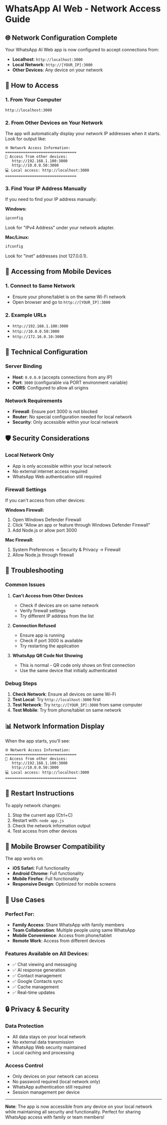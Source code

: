 # WhatsApp AI Web - Network Access Guide

## 🌐 **Network Configuration Complete**

Your WhatsApp AI Web app is now configured to accept connections from:

- **Localhost**: `http://localhost:3000`
- **Local Network**: `http://[YOUR_IP]:3000`
- **Other Devices**: Any device on your network

## 🚀 **How to Access**

### **1. From Your Computer**

```
http://localhost:3000
```

### **2. From Other Devices on Your Network**

The app will automatically display your network IP addresses when it starts. Look for output like:

```
🌐 Network Access Information:
================================
📱 Access from other devices:
   http://192.168.1.100:3000
   http://10.0.0.50:3000
💻 Local access: http://localhost:3000
================================
```

### **3. Find Your IP Address Manually**

If you need to find your IP address manually:

**Windows:**

```cmd
ipconfig
```

Look for "IPv4 Address" under your network adapter.

**Mac/Linux:**

```bash
ifconfig
```

Look for "inet" addresses (not 127.0.0.1).

## 📱 **Accessing from Mobile Devices**

### **1. Connect to Same Network**

- Ensure your phone/tablet is on the same Wi-Fi network
- Open browser and go to `http://[YOUR_IP]:3000`

### **2. Example URLs**

- `http://192.168.1.100:3000`
- `http://10.0.0.50:3000`
- `http://172.16.0.10:3000`

## 🔧 **Technical Configuration**

### **Server Binding**

- **Host**: `0.0.0.0` (accepts connections from any IP)
- **Port**: `3000` (configurable via PORT environment variable)
- **CORS**: Configured to allow all origins

### **Network Requirements**

- **Firewall**: Ensure port 3000 is not blocked
- **Router**: No special configuration needed for local network
- **Security**: Only accessible within your local network

## 🛡️ **Security Considerations**

### **Local Network Only**

- App is only accessible within your local network
- No external internet access required
- WhatsApp Web authentication still required

### **Firewall Settings**

If you can't access from other devices:

**Windows Firewall:**

1. Open Windows Defender Firewall
2. Click "Allow an app or feature through Windows Defender Firewall"
3. Add Node.js or allow port 3000

**Mac Firewall:**

1. System Preferences → Security & Privacy → Firewall
2. Allow Node.js through firewall

## 🚨 **Troubleshooting**

### **Common Issues**

1. **Can't Access from Other Devices**
    - Check if devices are on same network
    - Verify firewall settings
    - Try different IP address from the list

2. **Connection Refused**
    - Ensure app is running
    - Check if port 3000 is available
    - Try restarting the application

3. **WhatsApp QR Code Not Showing**
    - This is normal - QR code only shows on first connection
    - Use the same device that initially authenticated

### **Debug Steps**

1. **Check Network**: Ensure all devices on same Wi-Fi
2. **Test Local**: Try `http://localhost:3000` first
3. **Test Network**: Try `http://[YOUR_IP]:3000` from same computer
4. **Test Mobile**: Try from phone/tablet on same network

## 📊 **Network Information Display**

When the app starts, you'll see:

```
🌐 Network Access Information:
================================
📱 Access from other devices:
   http://192.168.1.100:3000
   http://10.0.0.50:3000
💻 Local access: http://localhost:3000
================================
```

## 🔄 **Restart Instructions**

To apply network changes:

1. Stop the current app (Ctrl+C)
2. Restart with: `node app.js`
3. Check the network information output
4. Test access from other devices

## 📱 **Mobile Browser Compatibility**

The app works on:

- **iOS Safari**: Full functionality
- **Android Chrome**: Full functionality
- **Mobile Firefox**: Full functionality
- **Responsive Design**: Optimized for mobile screens

## 🎯 **Use Cases**

### **Perfect For:**

- **Family Access**: Share WhatsApp with family members
- **Team Collaboration**: Multiple people using same WhatsApp
- **Mobile Convenience**: Access from phone/tablet
- **Remote Work**: Access from different devices

### **Features Available on All Devices:**

- ✅ Chat viewing and messaging
- ✅ AI response generation
- ✅ Contact management
- ✅ Google Contacts sync
- ✅ Cache management
- ✅ Real-time updates

## 🔒 **Privacy & Security**

### **Data Protection**

- All data stays on your local network
- No external data transmission
- WhatsApp Web security maintained
- Local caching and processing

### **Access Control**

- Only devices on your network can access
- No password required (local network only)
- WhatsApp authentication still required
- Session management per device

---

**Note**: The app is now accessible from any device on your local network while maintaining all security and functionality. Perfect for sharing WhatsApp access with family or team members!
